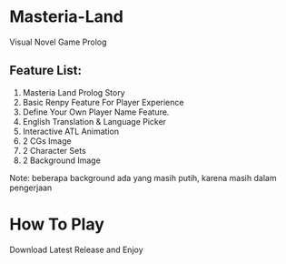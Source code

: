 # Masteria-Land
Visual Novel Game Prolog

## Feature List:
1. Masteria Land Prolog Story
2. Basic Renpy Feature For Player Experience
3. Define Your Own Player Name Feature.
4. English Translation & Language Picker
5. Interactive ATL Animation
6. 2 CGs Image
7. 2 Character Sets
8. 2 Background Image
   
Note: beberapa background ada yang masih putih, karena masih dalam pengerjaan
# How To Play
Download Latest Release and Enjoy
